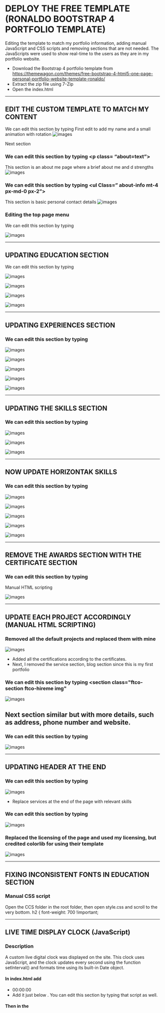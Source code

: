 # DEPLOY THE FREE TEMPLATE (RONALDO BOOTSTRAP 4 PORTFOLIO TEMPLATE)
Editing the template to match my portfolio information, adding manual JavaScript and CSS scripts and removing sections that are not needed. The JavaScripts were used to show real-time to the users as they are in my portfolio website.

- Download the Bootstrap 4 portfolio template from https://themewagon.com/themes/free-bootstrap-4-html5-one-page-personal-portfolio-website-template-ronaldo/
- Extract the zip file using 7-Zip
- Open the index.html

------------------------------------------------------------------------------------------------------------------------------------------------------------------------------------------------------------------------------
## EDIT THE CUSTOM TEMPLATE TO MATCH MY CONTENT
We can edit this section by typing <span class= “subheading”>
First edit to add my name and a  small animation with rotation
![images](images/image19.png)

Next section
### We can edit this section by typing <p class= “about=text”>
This section is an about me page where a brief about me and d strengths
![images](images/image20.png)

### We can edit this section by typing <uI Class=” about-info mt-4 px-md-0 px-2”>
This section is basic personal contact details
![images](images/image21.png)

### Editing the top page menu
We can edit this section by typing <nav id="navi">
![images](images/image22.png)

------------------------------------------------------------------------------------------------------------------------------------------------------------------------------------------------------------------------------
## UPDATING EDUCATION SECTION
We can edit this section by typing <div class="text pl-3">
![images](images/image23.png)

![images](images/image24.png)

![images](images/image25.png)

![images](images/image26.png)

------------------------------------------------------------------------------------------------------------------------------------------------------------------------------------------------------------------------------
## UPDATING EXPERIENCES SECTION
### We can edit this section by typing <div id="page-2" class= "page two">
![images](images/image27.png)

![images](images/image28.png)

![images](images/image29.png)

![images](images/image30.png)

![images](images/image31.png)

------------------------------------------------------------------------------------------------------------------------------------------------------------------------------------------------------------------------------
## UPDATING THE SKILLS SECTION
### We can edit this section by typing <div id="page-3" class= "page three">
![images](images/image32.png)

![images](images/image33.png)

![images](images/image34.png)

------------------------------------------------------------------------------------------------------------------------------------------------------------------------------------------------------------------------------
## NOW UPDATE HORIZONTAK SKILLS
### We can edit this section by typing  <div class="col-md-6 animate-box">
![images](images/image35.png)

![images](images/image36.png)

![images](images/image37.png)

![images](images/image38.png)

![images](images/image39.png)

------------------------------------------------------------------------------------------------------------------------------------------------------------------------------------------------------------------------------
## REMOVE THE AWARDS SECTION WITH THE CERTIFICATE SECTION
### We can edit this section by typing <div id="page-4" class="page four">
Manual HTML scripting

![images](images/image40.png)

------------------------------------------------------------------------------------------------------------------------------------------------------------------------------------------------------------------------------
## UPDATE EACH PROJECT ACCORDINGLY (MANUAL HTML SCRIPTING)
### Removed all the default projects and replaced them with mine

![images](images/image41.png)
- Added all the certifications according to the certificates.
- Next, I removed the service section, blog section since this is my first portfolio

### We can edit this section by typing <section class="ftco-section ftco-hireme img"
![images](images/image42.png)

## Next section similar but with more details, such as address, phone number and website.
### We can edit this section by typing <div class="row d-flex contact-info mb-5">
![images](images/image43.png)

------------------------------------------------------------------------------------------------------------------------------------------------------------------------------------------------------------------------------
## UPDATING HEADER AT THE END
### We can edit this section by typing <ul class="list-unstyled">
![images](images/image44.png)
- Replace services at the end of the page with relevant skills

### We can edit this section by typing <div class="block-23 mb-3">
![images](images/image45.png)

### Replaced the licensing of the page and used my licensing, but credited colorlib for using their template
![images](images/image46.png)

------------------------------------------------------------------------------------------------------------------------------------------------------------------------------------------------------------------------------
## FIXING INCONSISTENT FONTS IN EDUCATION SECTION
### Manual CSS script 
Open the CCS folder in the root folder, then open style.css and scroll to the very bottom.
h2 {
font-weight: 700 !important;

------------------------------------------------------------------------------------------------------------------------------------------------------------------------------------------------------------------------------
## LIVE TIME DISPLAY CLOCK (JavaScript)
### Description 
A custom live digital clock was displayed on the site. This clock uses JavaScript, and the clock updates every second using the function setInterval() and formats time using its built-in Date object.

#### In index.html add
- <div id="clock">00:00:00</div> 
- Add it just below <body data-spy="scroll" data-target=".site-navbar-target" data-offset="300">. You can edit this section by typing that script as well.

#### Then in the <script> section at the bottom of the page (above </body>), add:
For easy access you can type </body> using ctrl+f function

```html
<script>
  function ShowsTheCurrentTime() {
    const TimeCurrent = new Date();
    const TimeFormatted = TimeCurrent.toLocaleTimeString();
    document.getElementById('clock').textContent = TimeFormatted;
  }

  setInterval(ShowsTheCurrentTime, 1000);
  ShowsTheCurrentTime(); // Run at start
</script>
```

#### We also need to update the style.css to do that. Open the ccs folder in the root folder, then open style.css and scroll to the very bottom. Paste this code to position and style the clock
}
#clock {
  position: fixed;
  top: 10px;
  left: 10px;
  background-color: transparent;
  color: black;
  font-size: 16px;
  font-family: 'Poppins', sans-serif;
  z-index: 9999;
}

------------------------------------------------------------------------------------------------------------------------------------------------------------------------------------------------------------------------------
## FORM VALIDATION FOR USER FORM (JavaScript)
The user form in the template did not have user validation. Once the user enters details and submits, it is not acknowledged by the site; it just refreshes the page. It is also used to accept user information even if any part of the form is blank. The JavaScript I created below will validate required fields such as name, message, and email. It also ensures the email address follows the correct format using RegEx.  Overall, it will improve the user experience on my site and prevent empty and invalid submissions.

```html
<script>
  // LISTEN FOR THE FORM'S SUBMIT EVENT
  document.getElementById('contactForm').addEventListener('submit', function(e) {
    e.preventDefault(); // Prevent the page from refreshing on form submission

    // IN THIS PART THE VALUE INPUTTED BY USER IS CONVERTED TO UPPERCASE
    const yourNameRaw = document.getElementById('name').value.trim();
    const emailValueFromForm = document.getElementById('email').value.trim(); 
    const yourSubjectRaw = document.getElementById('subject').value.trim();
    const yourMessageRaw = document.getElementById('message').value.trim();

    const yourName = yourNameRaw.toUpperCase();
    const yourEmail = emailValueFromForm.toUpperCase(); 
    const yourSubject = yourSubjectRaw.toUpperCase();
    const yourMessage = yourMessageRaw.toUpperCase();
    const yourFormMessage = document.getElementById('formMessage'); // Where messages will be shown

    // THIS FUNCTION VALIDATES THE EMAIL FORMAT THAT WAS ENTERED BY THE USER
    const patternOfTheEmail = /^[a-zA-Z0-9._%+-]+@[a-zA-Z0-9.-]+\.[a-zA-Z]{2,}$/;

    // THIS FUNCTION MAKES SURE IF ANY FIELDS ARE EMPTY WHEN USER TRIES TO SEND THE MESSAGE.
    if (!yourNameRaw || !emailValueFromForm || !yourSubjectRaw || !yourMessageRaw) {
      yourFormMessage.textContent = 'Please fill in all details to proceed.';
      yourFormMessage.style.color = 'red'; // The colour set to show error
      return;
    }

    console.log("Email entered:", emailValueFromForm);

    // Checks whether the email format is valid 
    if (!patternOfTheEmail.test(emailValueFromForm)) { 
      yourFormMessage.textContent = 'Invalid! Please enter a valid email address.';
      yourFormMessage.style.color = 'red';
      return;
    }

    // CHECK IF THE MESSAGE IS LONG ENOUGH SO THE USER CAN PROCEED
    if (yourMessage.length < 15) {
      yourFormMessage.textContent = 'Message needs to be at least 15 characters long.';
      yourFormMessage.style.color = 'red';
      return;
    }

    // IF ALL CHECKS PASS SHOW MESSAGE TO THE USER SAYING SUCCESS
    yourFormMessage.style.color = '#28a745'; // green
    yourFormMessage.textContent = 'Thank you for contacting. Message has been successfully sent!';

    // THIS FUNCTION RESETS THE FORM AFTER SUBMISSION
    document.getElementById('contactForm').reset();

    // CLEAR THE MESSAGE AFTER 3.5 SECONDS
    setTimeout(() => {
      yourFormMessage.textContent = '';
    }, 3500);
  });
</script>
```
### script is added this <script> block just before the closing </body> tag in your index.html file

![images](images/image47.png)
- Next, open index.html. Add an ID to each of the input fields
- Also, add a message display element This needs to be after the submit button

![images](images/image48.png)

------------------------------------------------------------------------------------------------------------------------------------------------------------------------------------------------------------------------------
## UPLOADING CV FILE SO USERS CAN DOWNLOAD IT FROM MY WEBSITE (HTML)
- Adding a download file in the HTML file and placing it just above </section>
### Added the following line
<a href="CV/krishna-cv.pdf" download class="btn btn-primary py-3 px-5">Download CV</a>
The actual CV should be placed in CV/krishna-cv.pdf. If no folder exists, create a new folder called CV.

------------------------------------------------------------------------------------------------------------------------------------------------------------------------------------------------------------------------------
## ADDED GITHUB BASIC INTEGRATION
```html
<li><ahref="https://github.com/Aspireguru/ICT171_PORTFOLIO_KRISHNAAJAY"target="_blank">GitHub</a></li>
```
------------------------------------------------------------------------------------------------------------------------------------------------------------------------------------------------------------------------------
## ADDED FUNCTION TO GO BACK TO THE CORRECT SECTION WHEN CLICKING ON MENU IN NAVIGATION BAR

![images](images/image49.png)

## ADDED FUNCTION TO GO BACK TO THE CORRECT SECTION WHEN CLICKING ON MENU IN LINKS AT THE END OF THE PAGE

![images](images/image50.png)

